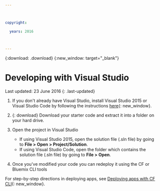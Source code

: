 ```yaml
---

 

copyright:

  years: 2016

 

---
```


{:download: .download}
{:new_window: target="_blank"}

# Developing with Visual Studio

Last updated: 23 June 2016
{: .last-updated}

  1. If you don't already have Visual Studio, install Visual Studio 2015 or Visual Studio Code by following the instructions [here](https://msdn.microsoft.com/en-us/library/e2h7fzkw.aspx){: new_window}.

  1. {: download} Download your starter code and extract it into a folder on your hard drive.

  1. Open the project in Visual Studio

      + If using Visual Studio 2015, open the solution file (.sln file) by going to **File > Open > Project/Solution**.
      + If using Visual Studio Code, open the folder which contains the solution file (.sln file) by going to **File > Open**.

  1. Once you've modified your code you can redeploy it using the CF or Bluemix CLI tools

For step-by-step directions in deploying apps, see [Deploying apps with CF CLI](./install_cli.html){: new_window}.
